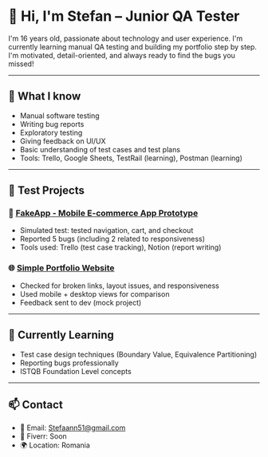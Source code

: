 # 👋 Hi, I'm Stefan – Junior QA Tester

I'm 16 years old, passionate about technology and user experience. I'm currently learning manual QA testing and building my portfolio step by step. I'm motivated, detail-oriented, and always ready to find the bugs you missed!

---

## 🧪 What I know

- Manual software testing
- Writing bug reports
- Exploratory testing
- Giving feedback on UI/UX
- Basic understanding of test cases and test plans
- Tools: Trello, Google Sheets, TestRail (learning), Postman (learning)

---

## 📂 Test Projects

### 📱 [FakeApp - Mobile E-commerce App Prototype](#)
- Simulated test: tested navigation, cart, and checkout
- Reported 5 bugs (including 2 related to responsiveness)
- Tools used: Trello (test case tracking), Notion (report writing)

### 🌐 [Simple Portfolio Website](#)
- Checked for broken links, layout issues, and responsiveness
- Used mobile + desktop views for comparison
- Feedback sent to dev (mock project)

---

## 📌 Currently Learning

- Test case design techniques (Boundary Value, Equivalence Partitioning)
- Reporting bugs professionally
- ISTQB Foundation Level concepts

---

## 📫 Contact

- 📧 Email: Stefaann51@gmail.com  
- 💼 Fiverr: Soon 
- 🌍 Location: Romania  

